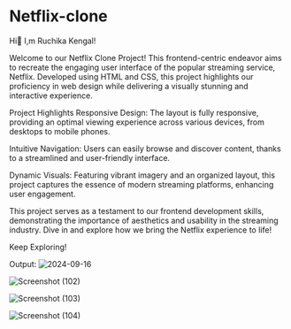 # Netflix-clone 
Hi👋 I,m Ruchika Kengal!

Welcome to our Netflix Clone Project! This frontend-centric endeavor aims to recreate the engaging user interface of the popular streaming service, Netflix. Developed using HTML and CSS, this project highlights our proficiency in web design while delivering a visually stunning and interactive experience.

Project Highlights
Responsive Design: The layout is fully responsive, providing an optimal viewing experience across various devices, from desktops to mobile phones.

Intuitive Navigation: Users can easily browse and discover content, thanks to a streamlined and user-friendly interface.

Dynamic Visuals: Featuring vibrant imagery and an organized layout, this project captures the essence of modern streaming platforms, enhancing user engagement.

This project serves as a testament to our frontend development skills, demonstrating the importance of aesthetics and usability in the streaming industry. Dive in and explore how we bring the Netflix experience to life!

Keep Exploring!

Output:
![2024-09-16](https://github.com/user-attachments/assets/c1872641-c0c9-4b71-9090-521b26963df8)

 ![Screenshot (102)](https://github.com/user-attachments/assets/915a8ce5-2841-4187-842e-ccca80f40d00)
 
![Screenshot (103)](https://github.com/user-attachments/assets/cdf9d4e2-14c8-4c1b-a828-683ef07cbe6a)

![Screenshot (104)](https://github.com/user-attachments/assets/4d2c84df-97d5-4ce6-bdcc-c45265865456)
